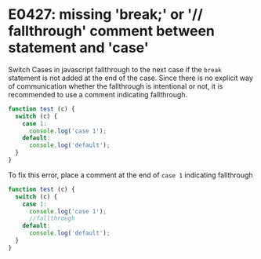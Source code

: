 # E0427: missing 'break;' or '// fallthrough' comment between statement and 'case'

Switch Cases in javascript fallthrough to the next case if the `break` statement is not added at the end of the case.
Since there is no explicit way of communication whether the fallthrough is intentional or not, it is recommended to use a comment indicating fallthrough.

```javascript
function test (c) {
  switch (c) {
    case 1:
      console.log('case 1');
    default:
      console.log('default');
  }
}
```

To fix this error, place a comment at the end of `case 1` indicating fallthrough

```javascript
function test (c) {
  switch (c) {
    case 1:
      console.log('case 1');
      //fallthrough
    default:
      console.log('default');
  }
}
```

